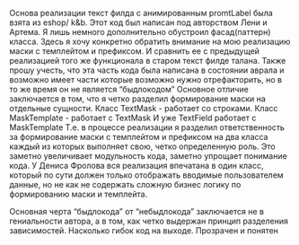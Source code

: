 Основа реализации текст филда с анимированным promtLabel была взята из eshop/ k&b. Этот код был написан под авторством Лени и Артема. Я лишь немного дополнительно обустроил фасад(паттерн) класса. 
Здесь я хочу конкретно обратить внимание на мою  реализацию маски с темплeйтом и префиксом. И сравнить ее с предыдущей реализацией того же функционала в старом текст филде талана. 
Также прошу учесть, что эта часть кода была написана в состоянии аврала и возможно имеет части которые возможно нужно отрефакторить, но в то же время он не является “быдлокодом”
Основное отличие заключается в том, что я четко разделил формирование маски на отдельные сущности. 
Класс TextMask - работает со строками. 
Класс MaskTemplate - работает с TextMask 
И уже TextField работает с MaskTemplate
Т.е. в процессе реализации я разделил ответственность за формирование маски с темплейтом и префиксом на два класса каждый из которых выполняет свою, четко определенную роль. Это заметно увеличивает модульность кода, заметно упрощает понимание кода.
У Дениса Фролова вся реализация впечатана в один класс, который по сути должен только отображать вводимые пользователем данные, но не как не содержать сложную бизнес логику по формированию маски и темплейта. 

Основная черта “быдлокода” от “небыдлокода” заключается не в гениальности автора, а в том, как четко выдержан принцип разделения зависимостей.  Насколько гибок код на выходе. Прозрачен и понятен

